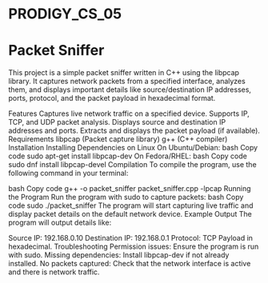 # PRODIGY_CS_05

# Packet Sniffer 

This project is a simple packet sniffer written in C++ using the libpcap library. It captures network packets from a specified interface, analyzes them, and displays important details like source/destination IP addresses, ports, protocol, and the packet payload in hexadecimal format.

Features
Captures live network traffic on a specified device.
Supports IP, TCP, and UDP packet analysis.
Displays source and destination IP addresses and ports.
Extracts and displays the packet payload (if available).
Requirements
libpcap (Packet capture library)
g++ (C++ compiler)
Installation
Installing Dependencies on Linux
On Ubuntu/Debian:
bash
Copy code
sudo apt-get install libpcap-dev
On Fedora/RHEL:
bash
Copy code
sudo dnf install libpcap-devel
Compilation
To compile the program, use the following command in your terminal:

bash
Copy code
g++ -o packet_sniffer packet_sniffer.cpp -lpcap
Running the Program
Run the program with sudo to capture packets:
bash
Copy code
sudo ./packet_sniffer
The program will start capturing live traffic and display packet details on the default network device.
Example Output
The program will output details like:

Source IP: 192.168.0.10
Destination IP: 192.168.0.1
Protocol: TCP
Payload in hexadecimal.
Troubleshooting
Permission issues: Ensure the program is run with sudo.
Missing dependencies: Install libpcap-dev if not already installed.
No packets captured: Check that the network interface is active and there is network traffic.
